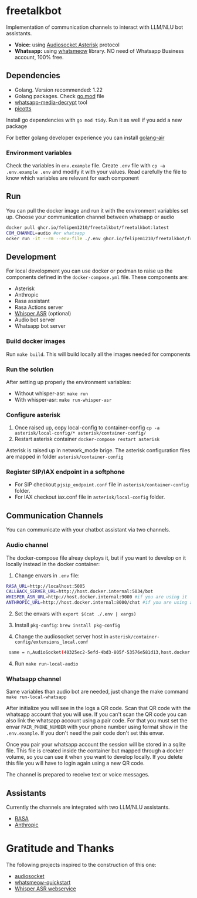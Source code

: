 # freetalkbot

Implementation of communication channels to interact with LLM/NLU bot assistants.

* **Voice:** using [Audiosocket Asterisk](https://docs.asterisk.org/Configuration/Channel-Drivers/AudioSocket/) protocol
* **Whatsapp:** using [whatsmeow](https://github.com/tulir/whatsmeow) library. NO need of Whatsapp Business account, 100% free.

## Dependencies

* Golang. Version recommended: 1.22
* Golang packages. Check [go.mod](./go.mod) file
* [whatsapp-media-decrypt](https://github.com/ddz/whatsapp-media-decrypt/tree/master) tool
* [picotts](https://github.com/ihuguet/picotts)

Install go dependencies with `go mod tidy`. Run it as well if you add a new package

For better golang developer experience you can install [golang-air](https://github.com/cosmtrek/air)

### Environment variables

Check the variables in `env.example` file. Create `.env` file with `cp -a .env.example .env` and modify it with your values. 
Read carefully the file to know which variables are relevant for each component

## Run

You can pull the docker image and run it with the environment variables set up. Choose your communication channel between whatsapp or audio

```sh
docker pull ghcr.io/felipem1210/freetalkbot/freetalkbot:latest
COM_CHANNEL=audio #or whatsapp
ocker run -it --rm --env-file ./.env ghcr.io/felipem1210/freetalkbot/freetalkbot:latest freetalkbot init -c $COM_CHANNEL
```

## Development

For local development you can use docker or podman to raise up the components defined in the `docker-compose.yml` file. These components are:

* Asterisk
* Anthropic
* Rasa assistant
* Rasa Actions server
* [Whisper ASR](https://ahmetoner.com/whisper-asr-webservice/) (optional)
* Audio bot server
* Whatsapp bot server

### Build docker images

Run `make build`. This will build locally all the images needed for components

### Run the solution

After setting up properly the environment variables:

* Without whisper-asr: `make run`
* With whisper-asr: `make run-whisper-asr`

### Configure asterisk

1. Once raised up, copy local-config to container-config `cp -a asterisk/local-config/* asterisk/container-config/`
2. Restart asterisk container `docker-compose restart asterisk`

Asterisk is raised up in network_mode brige. The asterisk configuration files are mapped in folder `asterisk/container-config`

### Register SIP/IAX endpoint in a softphone

* For SIP checkout `pjsip_endpoint.conf` file in `asterisk/container-config` folder.
* For IAX checkout iax.conf file in `asterisk/local-config` folder.

## Communication Channels

You can communicate with your chatbot assistant via two channels.

### Audio channel

The docker-compose file alreay deploys it, but if you want to develop on it locally instead in the docker container:

1. Change envars in `.env` file:

```sh
RASA_URL=http://localhost:5005
CALLBACK_SERVER_URL=http://host.docker.internal:5034/bot
WHISPER_ASR_URL=http://host.docker.internal:9000 #if you are using it
ANTHROPIC_URL=http://host.docker.internal:8000/chat #if you are using anthropic
```

2. Set the envars with `export $(cat ./.env | xargs)`

3. Install `pkg-config`: `brew install pkg-config`

3. Change the audiosocket server host in `asterisk/container-config/extensions_local.conf`

```sh
 same = n,AudioSocket(40325ec2-5efd-4bd3-805f-53576e581d13,host.docker.internal:8080)
```

4. Run `make run-local-audio`


### Whatsapp channel

Same variables than audio bot are needed, just change the make command `make run-local-whatsapp`

After initialize you will see in the logs a QR code. Scan that QR code with the whatsapp account that you will use.
If you can't scan the QR code you can also link the whatsapp account using a pair code. For that you must set the envar `PAIR_PHONE_NUMBER` with your phone number using format show in the `.env.example`. If you don't need the pair code don't set this envar.

Once you pair your whatsapp account the session will be stored in a sqlite file. This file is created inside the container but mapped through a docker volume, so you can use it when you want to develop locally. If you delete this file you will have to login again using a new QR code.

The channel is prepared to receive text or voice messages.

## Assistants

Currently the channels are integrated with two LLM/NLU assistants.

* [RASA](./rasa/README.md)
* [Anthropic](./anthropic/README.md)

# Gratitude and Thanks

The following projects inspired to the construction of this one:

* [audiosocket](https://github.com/CyCoreSystems/audiosocket)
* [whatsmeow-quickstart](https://github.com/codespearhead/whatsmeow-quickstart)
* [Whisper ASR webservice](https://github.com/ahmetoner/whisper-asr-webservice)